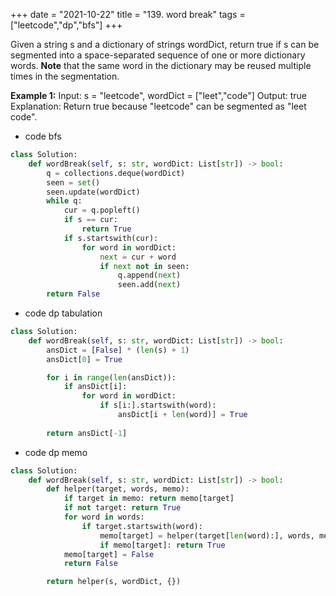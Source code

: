 +++
date = "2021-10-22"
title = "139. word break"
tags = ["leetcode","dp","bfs"]
+++

Given a string s and a dictionary of strings wordDict, return true if s can be segmented into a space-separated sequence of one or more dictionary words.
**Note** that the same word in the dictionary may be reused multiple times in the segmentation.
 
**Example 1:**
Input: s = "leetcode", wordDict = ["leet","code"] Output: true Explanation: Return true because "leetcode" can be segmented as "leet code".
- code bfs
```py
class Solution:
    def wordBreak(self, s: str, wordDict: List[str]) -> bool:
        q = collections.deque(wordDict)
        seen = set()
        seen.update(wordDict)
        while q:
            cur = q.popleft()
            if s == cur:
                return True
            if s.startswith(cur):
                for word in wordDict:
                    next = cur + word
                    if next not in seen:
                        q.append(next)
                        seen.add(next)
        return False

```
- code dp  tabulation
```py
class Solution:
    def wordBreak(self, s: str, wordDict: List[str]) -> bool:
        ansDict = [False] * (len(s) + 1)
        ansDict[0] = True

        for i in range(len(ansDict)):
            if ansDict[i]:
                for word in wordDict:
                    if s[i:].startswith(word):
                        ansDict[i + len(word)] = True
        
        return ansDict[-1]

```
- code dp  memo
```py
class Solution:
    def wordBreak(self, s: str, wordDict: List[str]) -> bool:
        def helper(target, words, memo):
            if target in memo: return memo[target]
            if not target: return True
            for word in words:
                if target.startswith(word):
                    memo[target] = helper(target[len(word):], words, memo)
                    if memo[target]: return True
            memo[target] = False
            return False

        return helper(s, wordDict, {})

```


